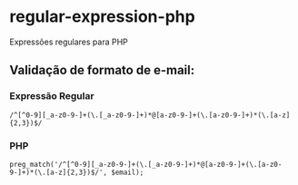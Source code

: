 # regular-expression-php
Expressões regulares para PHP

## Validação de formato de e-mail:

### Expressão Regular
```
/^[^0-9][_a-z0-9-]+(\.[_a-z0-9-]+)*@[a-z0-9-]+(\.[a-z0-9-]+)*(\.[a-z]{2,3})$/
```
### PHP
```
preg_match('/^[^0-9][_a-z0-9-]+(\.[_a-z0-9-]+)*@[a-z0-9-]+(\.[a-z0-9-]+)*(\.[a-z]{2,3})$/', $email);
```
